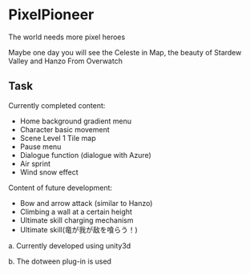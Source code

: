 # PixelPioneer

The world needs more pixel heroes

Maybe one day you will see the Celeste in Map, the beauty of Stardew Valley and Hanzo From Overwatch

## Task

Currently completed content:
- Home background gradient menu
- Character basic movement
- Scene Level 1 Tile map
- Pause menu
- Dialogue function (dialogue with Azure)
- Air sprint
- Wind snow effect

Content of future development:
- Bow and arrow attack (similar to Hanzo)
- Climbing a wall at a certain height
- Ultimate skill charging mechanism
- Ultimate skill(竜が我が敌を喰らう！)

a. Currently developed using unity3d

b. The dotween plug-in is used

